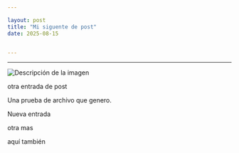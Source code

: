 ```yaml
---

layout: post
title: "Mi siguente de post"
date: 2025-08-15


---
```


---

![Descripción de la imagen](https://bafybeifvvqgjdgcuqfqberkss4jctwmkzwj25se25ys2s4gfe4ycbbwxp4.ipfs.w3s.link/btc_digital_gold_100k.png)

otra entrada de post

Una prueba de archivo que genero.

Nueva entrada

otra mas

aquí también
